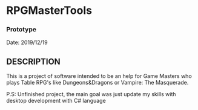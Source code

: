 # RPGMasterTools
### Prototype

Date: 2019/12/19

## DESCRIPTION

This is a project of software intended to be an help for Game Masters who plays Table RPG's like Dungeons&Dragons or Vampire: The Masquerade.

P.S: Unfinished project, the main goal was just update my skills with desktop development with C# language
